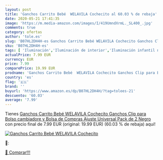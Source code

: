 ```yaml
---
layout: post
title: 'Ganchos Carrito Bebé  WELAVILA Cochecito al 60.03 % de rebaja'
date: 2020-05-21 17:41:35
image: 'https://m.media-amazon.com/images/I/419UmndXrmL._SL400_.jpg'
comments: true
category: ofertas
author: 'tole.es'
slug: 'B07HL2DH4H-es Ganchos Carrito Bebé WELAVILA Cochecito Ganchos Clip para...'
sku: 'B07HL2DH4H-es'
tags: [ 'Iluminación','Iluminación de interior','Iluminación infantil nocturna','Lámparas e iluminación infantil','Monos para bebés niño','Ropa','Ropa de una pieza para bebés niño','Ropa para bebés','Ropa para bebés niño','bebé', ]
actualPrice: 7.99 EUR
currency: EUR
price: 7.99
comparePrice: 19.99 EUR
prodname: 'Ganchos Carrito Bebé  WELAVILA Cochecito Ganchos Clip para Bolso cambiadore y Bolsa de Compras  Ajuste Universal  Pack de 2  Negro'
country: 'es'
flag: '🇪🇸'
brand: ''
buyurl: 'https://www.amazon.es/dp/B07HL2DH4H/?tag=tolees-21'
descuento: '60.03'
average: '7.99'
---
```


Tienes [Ganchos Carrito Bebé  WELAVILA Cochecito Ganchos Clip para Bolso cambiadore y Bolsa de Compras  Ajuste Universal  Pack de 2  Negro](https://www.amazon.es/dp/B07HL2DH4H/?tag=tolees-21) con precio final de  7.99 EUR (original: 19.99 EUR) (60.03 %  de rebaja) aqui!

[![Ganchos Carrito Bebé  WELAVILA Cochecito](https://m.media-amazon.com/images/I/419UmndXrmL._SL400_.jpg)](https://www.amazon.es/dp/B07HL2DH4H/?tag=tolees-21)

🔎:


[🛒 Comprar!!!](https://www.amazon.es/dp/B07HL2DH4H/?tag=tolees-21)

